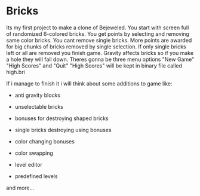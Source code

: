 Bricks
======
Its my first project to make a clone of Bejeweled.
You start with screen full of randomized 6-colored bricks.
You get points by selecting and removing same color bricks. 
You cant remove single bricks.
More points are awarded for big chunks of bricks removed by single selection.
If only single bricks left or all are removed you finish game.
Gravity affects bricks so if you make a hole they will fall down.
Theres gonna be three menu options "New Game" "High Scores" and "Quit"
"High Scores" will be kept in binary file called high.bri

If i manage to finish it i will think about some additions to game like:

- anti gravity blocks

- unselectable bricks

- bonuses for destroying shaped bricks

- single bricks destroying using bonuses

- color changing bonuses

- color swapping

- level editor

- predefined levels

and more...




